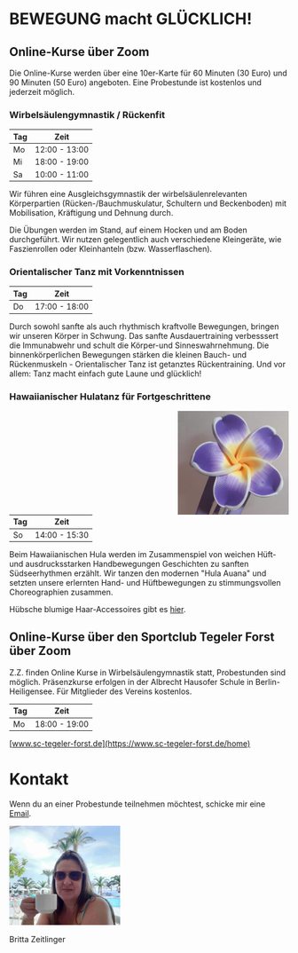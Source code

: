 # BEWEGUNG macht GLÜCKLICH!

## Online-Kurse über Zoom

Die Online-Kurse werden über eine 10er-Karte für 60 Minuten (30 Euro) und 90 Minuten (50 Euro) angeboten. Eine Probestunde ist kostenlos und jederzeit möglich.

### Wirbelsäulengymnastik / Rückenfit


| Tag           | Zeit          |
| ------------- | ------------- |
| Mo            | 12:00 - 13:00 |
| Mi            | 18:00 - 19:00 |
| Sa            | 10:00 - 11:00 |


Wir führen eine Ausgleichsgymnastik der wirbelsäulenrelevanten Körperpartien (Rücken-/Bauchmuskulatur, Schultern und Beckenboden) mit
Mobilisation, Kräftigung und Dehnung durch.

Die Übungen werden im Stand, auf einem Hocken und am Boden durchgeführt. Wir nutzen gelegentlich auch verschiedene Kleingeräte,
wie Faszienrollen oder Kleinhanteln (bzw. Wasserflaschen).


### Orientalischer Tanz mit Vorkenntnissen

| Tag           | Zeit          |
| ------------- | ------------- |
| Do            | 17:00 - 18:00 |

Durch sowohl sanfte als auch rhythmisch kraftvolle Bewegungen, bringen wir unseren Körper in Schwung. Das sanfte Ausdauertraining verbesssert die Immunabwehr und schult die Körper-und Sinneswahrnehmung. Die binnenkörperlichen Bewegungen stärken die kleinen Bauch- und Rückenmuskeln - Orientalischer Tanz ist getanztes Rückentraining. Und vor allem: Tanz macht einfach gute Laune und glücklich!


### Hawaiianischer Hulatanz für Fortgeschrittene

<img align="right" src="assets/spange.jpg" style="max-width:100%;" width="200">

| Tag           | Zeit          |
| ------------- | ------------- |
| So            | 14:00 - 15:30 |

Beim Hawaiianischen Hula werden im Zusammenspiel von weichen Hüft- und ausdrucksstarken Handbewegungen Geschichten zu sanften Südseerhythmen erzählt. Wir tanzen den modernen "Hula Auana" und setzten unsere erlernten Hand- und Hüftbewegungen zu stimmungsvollen Choreographien zusammen.

Hübsche blumige Haar-Accessoires gibt es [hier](https://www.etsy.com/de/shop/LovelyHawaiiJewelry).


## Online-Kurse über den Sportclub Tegeler Forst über Zoom

Z.Z. finden Online Kurse in Wirbelsäulengymnastik statt, Probestunden sind möglich. Präsenzkurse erfolgen in der Albrecht Hausofer Schule in Berlin-Heiligensee. Für Mitglieder des Vereins kostenlos.

| Tag           | Zeit          |
| ------------- | ------------- |
|Mo             | 18:00 - 19:00 | 

[www.sc-tegeler-forst.de](https://www.sc-tegeler-forst.de/home)


# Kontakt

Wenn du an einer Probestunde teilnehmen möchtest, schicke mir eine [Email](mailto:britta@zeitlinger.de?subject=Kurse).

<img src="assets/britta.jpg" width="200"> 

Britta Zeitlinger


